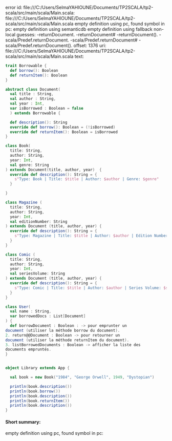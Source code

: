 error id: file:///C:/Users/SelmaYAHIOUNE/Documents/TP2SCALA/tp2-scala/src/main/scala/Main.scala:
file:///C:/Users/SelmaYAHIOUNE/Documents/TP2SCALA/tp2-scala/src/main/scala/Main.scala
empty definition using pc, found symbol in pc: 
empty definition using semanticdb
empty definition using fallback
non-local guesses:
	 -returnDocument.
	 -returnDocument#
	 -returnDocument().
	 -scala/Predef.returnDocument.
	 -scala/Predef.returnDocument#
	 -scala/Predef.returnDocument().
offset: 1376
uri: file:///C:/Users/SelmaYAHIOUNE/Documents/TP2SCALA/tp2-scala/src/main/scala/Main.scala
text:
```scala
trait Borrowable {
  def borrow(): Boolean
  def returnItem(): Boolean
}

abstract class Document(
  val title : String,
  val author : String,
  val year : Int, 
  var isBorrowed : Boolean = false
  ) extends Borrowable {

  def description(): String
  override def borrow(): Boolean = (!isBorrowed)
  override def returnItem(): Boolean = isBorrowed
}

class Book(
  title: String,
  author: String,
  year: Int,
  val genre: String
) extends Document(title, author, year)  {
  override def description(): String = {
    s"Type: Book | Title: $title | Author: $author | Genre: $genre"
  }

}

class Magazine (
  title: String,
  author: String,
  year: Int,
  val editionNumber: String
) extends Document (title, author, year) {
  override def description(): String = {
    s"Type: Magazine | Title: $title | Author: $author | Edition Number: $editionNumber"
  }
}

class Comic (
  title: String,
  author: String,
  year: Int,
  val seriesVolume: String
) extends Document (title, author, year) {
  override def description(): String = {
    s"Type: Comic | Title: $title | Author: $author | Series Volume: $seriesVolume"
  }
}

class User(
  val name : String,
  var borrowedDocs : List[Document] 
) {
  def borrowDocument : Boolean : -> pour emprunter un
document (utiliser la méthode borrow du document).
2. return@@Document : Boolean -> pour retourner un
document (utiliser la méthode returnItem du document).
3. listBorrowedDocuments : Boolean -> afficher la liste des
documents empruntés.
}


object Library extends App {

  val book = new Book("1984", "George Orwell", 1949, "Dystopian")

  println(book.description())
  println(book.borrow())
  println(book.description())
  println(book.returnItem())
  println(book.description())
}
```


#### Short summary: 

empty definition using pc, found symbol in pc: 